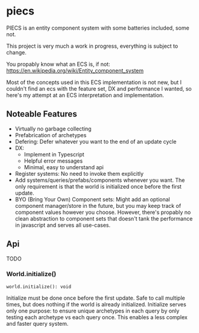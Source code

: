 # piecs
PIECS is an entity component system with some batteries included, some not.

This project is very much a work in progress, everything is subject to change.

You propably know what an ECS is, if not: https://en.wikipedia.org/wiki/Entity_component_system

Most of the concepts used in this ECS implementation is not new, but I couldn't find an ecs with the feature set, DX and performance I wanted, so here's my attempt at an ECS interpretation and implementation.

## Noteable Features

- Virtually no garbage collecting
- Prefabrication of archetypes
- Defering: Defer whatever you want to the end of an update cycle
- DX:
  - Implement in Typescript
  - Helpful error messages
  - Minimal, easy to understand api
- Register systems: No need to invoke them explicitly
- Add systems/queries/prefabs/components whenever you want. The only requirement is that the world is initialized once before the first update.
- BYO (Bring Your Own) Component sets: Might add an optional component manager/store in the future, but you may keep track of component values however you choose. However, there's propably no clean abstraction to component sets that doesn't tank the performance in javascript and serves all use-cases.

## Api

TODO

### World.initialize()

`world.initialize(): void`

Initialize must be done once before the first update. Safe to call multiple times, but does nothing if the world is already initialized.
Initialize serves only one purpose: to ensure unique archetypes in each query by only testing each archetype vs each query once.
This enables a less complex and faster query system.
